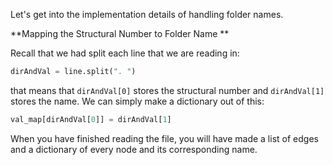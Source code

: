 <!--title={Parsing the File: Matching Storing the Name Explained}-->

<!--badges={Python:22,Algorithms:11}-->

<!--concepts={directedGraphs, introToGraphs, useOfGraphs}-->

Let's get into the implementation details of handling folder names.

 **Mapping the Structural Number to Folder Name **

Recall that we had split each line that we are reading in:

```python
dirAndVal = line.split(". ")
```

that means that `dirAndVal[0]` stores the structural number and `dirAndVal[1]` stores the name. We can simply make a dictionary out of this: 

```python
val_map[dirAndVal[0]] = dirAndVal[1]
```

When you have finished reading the file, you will have made a list of edges and a dictionary of every node and its corresponding name.